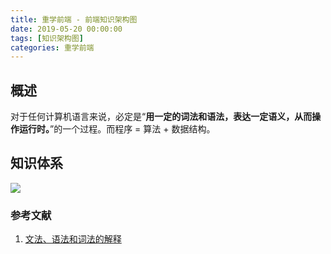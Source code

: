 ```yaml
---
title: 重学前端 - 前端知识架构图
date: 2019-05-20 00:00:00
tags: [知识架构图]
categories: 重学前端
---
```

## 概述
对于任何计算机语言来说，必定是“**用一定的词法和语法，表达一定语义，从而操作运行时。**”的一个过程。而程序 = 算法 + 数据结构。
<!-- more -->

## 知识体系
![](1-1.jpg)

### 参考文献
1. [文法、语法和词法的解释](https://blog.csdn.net/zhouhao88410234/article/details/71190691)



